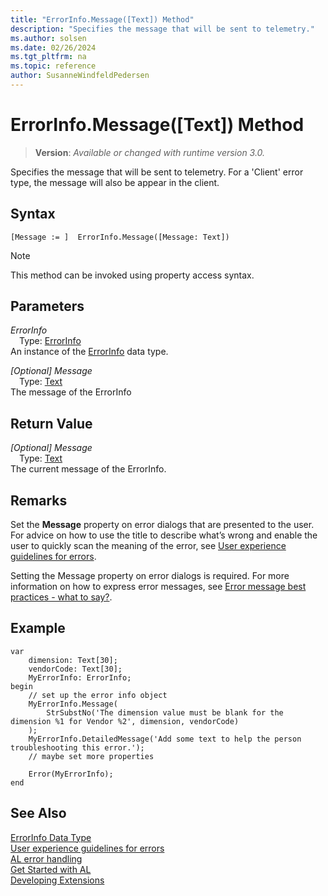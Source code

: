 ```yaml
---
title: "ErrorInfo.Message([Text]) Method"
description: "Specifies the message that will be sent to telemetry."
ms.author: solsen
ms.date: 02/26/2024
ms.tgt_pltfrm: na
ms.topic: reference
author: SusanneWindfeldPedersen
---
```

[//]: # (START>DO_NOT_EDIT)
[//]: # (IMPORTANT:Do not edit any of the content between here and the END>DO_NOT_EDIT.)
[//]: # (Any modifications should be made in the .xml files in the ModernDev repo.)
# ErrorInfo.Message([Text]) Method
> **Version**: _Available or changed with runtime version 3.0._

Specifies the message that will be sent to telemetry. For a 'Client' error type, the message will also be appear in the client.


## Syntax
```AL
[Message := ]  ErrorInfo.Message([Message: Text])
```
> [!NOTE]
> This method can be invoked using property access syntax.
## Parameters
*ErrorInfo*  
&emsp;Type: [ErrorInfo](errorinfo-data-type.md)  
An instance of the [ErrorInfo](errorinfo-data-type.md) data type.  

*[Optional] Message*  
&emsp;Type: [Text](../text/text-data-type.md)  
The message of the ErrorInfo  


## Return Value
*[Optional] Message*  
&emsp;Type: [Text](../text/text-data-type.md)  
The current message of the ErrorInfo.


[//]: # (IMPORTANT: END>DO_NOT_EDIT)

## Remarks

Set the **Message** property on error dialogs that are presented to the user. For advice on how to use the title to describe what’s wrong and enable the user to quickly scan the meaning of the error, see [User experience guidelines for errors](../../devenv-error-handling-guidelines.md#error-message-body).  

Setting the Message property on error dialogs is required. For more information on how to express error messages, see [Error message best practices - what to say?](../../devenv-error-handling-guidelines.md#error_message_best_practices).


## Example 

```AL
var 
    dimension: Text[30];
    vendorCode: Text[30];
    MyErrorInfo: ErrorInfo;
begin
    // set up the error info object
    MyErrorInfo.Message(
        StrSubstNo('The dimension value must be blank for the dimension %1 for Vendor %2', dimension, vendorCode)
    );
    MyErrorInfo.DetailedMessage('Add some text to help the person troubleshooting this error.');
    // maybe set more properties

    Error(MyErrorInfo);
end
```


## See Also

[ErrorInfo Data Type](errorinfo-data-type.md)  
[User experience guidelines for errors](../../devenv-error-handling-guidelines.md)  
[AL error handling](../../devenv-al-error-handling.md)  
[Get Started with AL](../../devenv-get-started.md)  
[Developing Extensions](../../devenv-dev-overview.md)